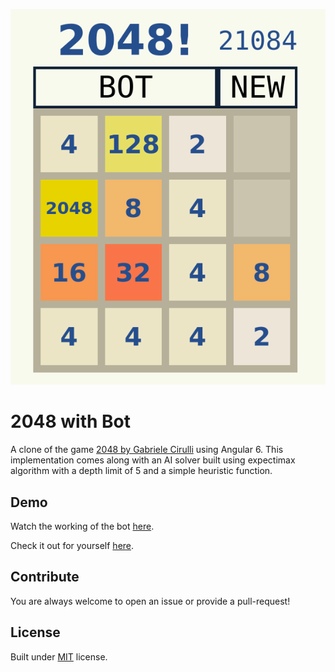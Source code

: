 [![2048](./2048.png)](./2048.mp4)

# 2048 with Bot
A clone of the game [2048 by Gabriele Cirulli](https://gabrielecirulli.github.io/2048/) using Angular 6. This 
implementation comes along with an AI solver built using expectimax algorithm with a depth limit of 5 and a simple heuristic function.

## Demo
Watch the working of the bot [here](./2048.mp4).

Check it out for yourself [here](https://aravindvasudev.github.io/2048/).

## Contribute
You are always welcome to open an issue or provide a pull-request!

## License
Built under [MIT](./LICENSE) license.